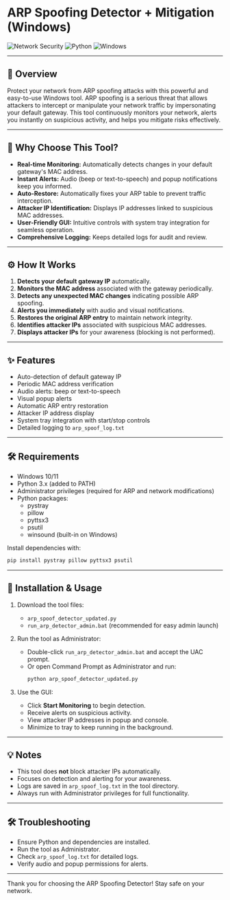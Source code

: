 # ARP Spoofing Detector + Mitigation (Windows)

![Network Security](https://img.shields.io/badge/Network-Security-blue)
![Python](https://img.shields.io/badge/Python-3.x-green)
![Windows](https://img.shields.io/badge/Platform-Windows-lightgrey)

---

## 🚀 Overview

Protect your network from ARP spoofing attacks with this powerful and easy-to-use Windows tool. ARP spoofing is a serious threat that allows attackers to intercept or manipulate your network traffic by impersonating your default gateway. This tool continuously monitors your network, alerts you instantly on suspicious activity, and helps you mitigate risks effectively.

---

## 🎯 Why Choose This Tool?

- **Real-time Monitoring:** Automatically detects changes in your default gateway's MAC address.
- **Instant Alerts:** Audio (beep or text-to-speech) and popup notifications keep you informed.
- **Auto-Restore:** Automatically fixes your ARP table to prevent traffic interception.
- **Attacker IP Identification:** Displays IP addresses linked to suspicious MAC addresses.
- **User-Friendly GUI:** Intuitive controls with system tray integration for seamless operation.
- **Comprehensive Logging:** Keeps detailed logs for audit and review.

---

## ⚙️ How It Works

1. **Detects your default gateway IP** automatically.
2. **Monitors the MAC address** associated with the gateway periodically.
3. **Detects any unexpected MAC changes** indicating possible ARP spoofing.
4. **Alerts you immediately** with audio and visual notifications.
5. **Restores the original ARP entry** to maintain network integrity.
6. **Identifies attacker IPs** associated with suspicious MAC addresses.
7. **Displays attacker IPs** for your awareness (blocking is not performed).

---

## ✨ Features

- Auto-detection of default gateway IP
- Periodic MAC address verification
- Audio alerts: beep or text-to-speech
- Visual popup alerts
- Automatic ARP entry restoration
- Attacker IP address display
- System tray integration with start/stop controls
- Detailed logging to `arp_spoof_log.txt`

---

## 🛠️ Requirements

- Windows 10/11
- Python 3.x (added to PATH)
- Administrator privileges (required for ARP and network modifications)
- Python packages:
  - pystray
  - pillow
  - pyttsx3
  - psutil
  - winsound (built-in on Windows)

Install dependencies with:

```bash
pip install pystray pillow pyttsx3 psutil
```

---

## 🚀 Installation & Usage

1. Download the tool files:
   - `arp_spoof_detector_updated.py`
   - `run_arp_detector_admin.bat` (recommended for easy admin launch)

2. Run the tool as Administrator:
   - Double-click `run_arp_detector_admin.bat` and accept the UAC prompt.
   - Or open Command Prompt as Administrator and run:
     ```bash
     python arp_spoof_detector_updated.py
     ```

3. Use the GUI:
   - Click **Start Monitoring** to begin detection.
   - Receive alerts on suspicious activity.
   - View attacker IP addresses in popup and console.
   - Minimize to tray to keep running in the background.

---

## 💡 Notes

- This tool does **not** block attacker IPs automatically.
- Focuses on detection and alerting for your awareness.
- Logs are saved in `arp_spoof_log.txt` in the tool directory.
- Always run with Administrator privileges for full functionality.

---

## 🛠️ Troubleshooting

- Ensure Python and dependencies are installed.
- Run the tool as Administrator.
- Check `arp_spoof_log.txt` for detailed logs.
- Verify audio and popup permissions for alerts.

---

Thank you for choosing the ARP Spoofing Detector! Stay safe on your network.
